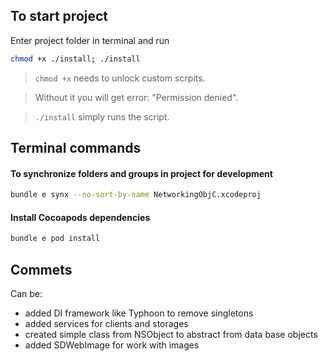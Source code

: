 ## To start project

Enter project folder in terminal and run

```bash
chmod +x ./install; ./install
```

> `chmod +x` needs to unlock custom scrpits.

> Without it you will get error: "Permission denied".

> `./install` simply runs the script.

## Terminal commands

#### To synchronize folders and groups in project for development

```bash
bundle e synx --no-sort-by-name NetworkingObjC.xcodeproj
```

#### Install Cocoapods dependencies

```bash
bundle e pod install
```

## Commets

Can be:

- added DI framework like Typhoon to remove singletons
- added services for clients and storages
- created simple class from NSObject to abstract from data base objects
- added SDWebImage for work with images